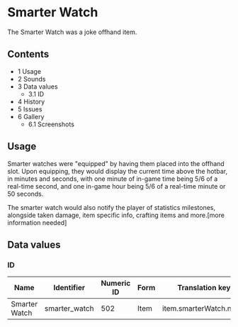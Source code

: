 # Smarter Watch
The Smarter Watch was a joke offhand item.

## Contents
- 1 Usage
- 2 Sounds
- 3 Data values
	- 3.1 ID
- 4 History
- 5 Issues
- 6 Gallery
	- 6.1 Screenshots

## Usage
Smarter watches were "equipped" by having them placed into the offhand slot. Upon equipping, they would display the current time above the hotbar, in minutes and seconds, with one minute of in-game time being 5/6 of a real-time second, and one in-game hour being 5/6 of a real-time minute or 50 seconds.

The smarter watch would also notify the player of statistics milestones, alongside taken damage, item specific info, crafting items and more.[more information needed]

## Data values
### ID
| Name          | Identifier    | Numeric ID | Form | Translation key        |
|---------------|---------------|------------|------|------------------------|
| Smarter Watch | smarter_watch | 502        | Item | item.smarterWatch.name |

